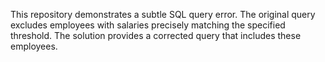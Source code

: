 This repository demonstrates a subtle SQL query error. The original query excludes employees with salaries precisely matching the specified threshold. The solution provides a corrected query that includes these employees.